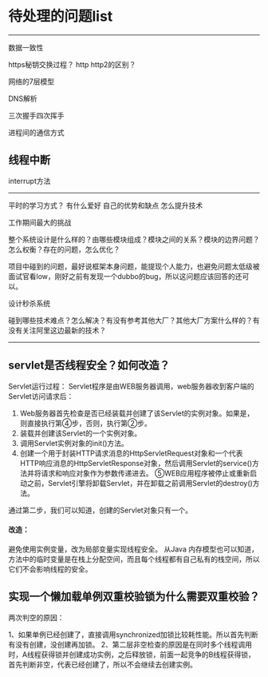 # 待处理的问题list

---

数据一致性




https秘钥交换过程？
http http2的区别？

网络的7层模型

DNS解析

三次握手四次挥手

进程间的通信方式

## 线程中断

interrupt方法

---
<!-- ========================================= -->
平时的学习方式？ 有什么爱好
自己的优势和缺点
怎么提升技术

工作期间最大的挑战
<!-- ========================================= -->

整个系统设计是什么样的？由哪些模块组成？模块之间的关系？模块的边界问题？怎么权衡？存在的问题，怎么优化？




项目中碰到的问题，最好说框架本身问题，能提现个人能力，也避免问题太低级被面试官看low，刚好之前有发现一个dubbo的bug，所以这问题应该回答的还可以。

设计秒杀系统

碰到哪些技术难点？怎么解决？有没有参考其他大厂？其他大厂方案什么样的？有没有关注阿里这边最新的技术？


---

## servlet是否线程安全？如何改造？
Servlet运行过程：
Servlet程序是由WEB服务器调用，web服务器收到客户端的Servlet访问请求后：
1. Web服务器首先检查是否已经装载并创建了该Servlet的实例对象。如果是，则直接执行第④步，否则，执行第②步。
2. 装载并创建该Servlet的一个实例对象。
3. 调用Servlet实例对象的init()方法。
4. 创建一个用于封装HTTP请求消息的HttpServletRequest对象和一个代表HTTP响应消息的HttpServletResponse对象，然后调用Servlet的service()方法并将请求和响应对象作为参数传递进去。
⑤WEB应用程序被停止或重新启动之前，Servlet引擎将卸载Servlet，并在卸载之前调用Servlet的destroy()方法。

通过第二步，我们可以知道，创建的Servlet对象只有一个。

#### 改造：
避免使用实例变量，改为局部变量实现线程安全。
从Java 内存模型也可以知道，方法中的临时变量是在栈上分配空间，而且每个线程都有自己私有的栈空间，所以它们不会影响线程的安全。


## 实现一个懒加载单例双重校验锁为什么需要双重校验？

两次判空的原因：

1、如果单例已经创建了，直接调用synchronized加锁比较耗性能。所以首先判断有没有创建，没创建再加锁。
2、第二层非空检查的原因是在同时多个线程调用时，A线程获得锁并创建成功实例，之后释放锁，前面一起竞争的B线程获得锁，首先判断非空，代表已经创建了，所以不会继续去创建实例。

